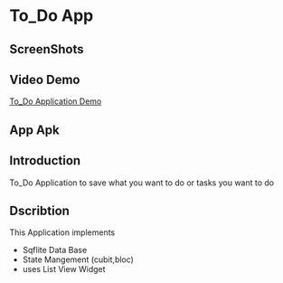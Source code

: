 # To_Do App

## ScreenShots

## Video Demo
[To_Do Application Demo]()

## App Apk

## Introduction
To_Do Application to save what you want to do or tasks you want to do

## Dscribtion
This Application implements 
* Sqflite Data Base
* State Mangement (cubit,bloc)
* uses List View Widget


